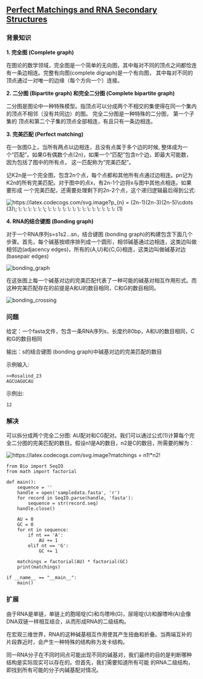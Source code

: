 ## [Perfect Matchings and RNA Secondary Structures](https://rosalind.info/problems/pmch/)

### 背景知识

**1. 完全图 (Complete graph)**

在图论的数学领域，完全图是一个简单的无向图，其中每对不同的顶点之间都恰连有一条边相连。完整有向图(complete digraph)是一个有向图，
其中每对不同的顶点通过一对唯一的边缘（每个方向一个）连接。

**2. 二分图 (Bipartite graph) 和完全二分图 (Complete bipartite graph)**

二分图是图论中一种特殊模型。指顶点可以分成两个不相交的集使得在同一个集内的顶点不相邻（没有共同边）的图。 完全二分图是一种特殊的二分图， 第一个子集的
顶点和第二个子集的顶点全部相连，有且只有一条边相连。

**3. 完美匹配 (Perfect matching)**

在一张图G上，当所有两点以边相连，且没有点属于多个边的时候, 整体成为一个“匹配”。如果G有偶数个点(2n)，如果一个“匹配”包含n个边，即最大可能数，
因为包括了图中的所有点， 这一匹配称为“完美匹配”。

记K2n是一个完全图，包含2n个点，每个点都和其他所有点通过边相连。pn记为K2n的所有完美匹配。对于图中的点x，有2n-1个边将x与图中其他点相连。如果要形成
一个完美匹配，还需要处理剩下的2n-2个点，这个递归逻辑最后得到公式:

<img src="https://latex.codecogs.com/svg.image?p_{n}&space;=&space;(2n-1)(2n-3)(2n-5)\cdots&space;(3)\;&space;\:&space;\:&space;\:&space;\:&space;\:&space;\;&space;\:&space;\:&space;\:&space;\:&space;\:&space;\:&space;\:&space;\:&space;\:&space;\:&space;\:&space;\:&space;\:&space;\:&space;(1)" title="https://latex.codecogs.com/svg.image?p_{n} = (2n-1)(2n-3)(2n-5)\cdots (3)\; \: \: \: \: \: \; \: \: \: \: \: \: \: \: \: \: \: \: \: \: (1)" />     

**4. RNA的结合键图 (Bonding graph)**

对于一个RNA序列s=s1s2...sn，结合键图 (bonding graph)的构建包含下面几个步骤。首先，每个碱基按顺序排列成一个圆形，相邻碱基通过边相连，这类边叫做
相邻边(adjacency edges)，所有的{A,U}和{C,G}相连，这类边叫做碱基对边(basepair edges)

<img src="https://rosalind.info/media/problems/pmch/bonding_graph.png" title="bonding_graph"/>

在这张图上每一个碱基对边的完美匹配代表了一种可能的碱基对相互作用形式。而这种完美匹配存在的前提是A和U的数目相同，C和G的数目相同。

<img src="https://rosalind.info/media/problems/pmch/bonding_crossing.png" title="bonding_crossing"/>

### 问题

给定：一个fasta文件，包含一条RNA序列s，长度约80bp，A和U的数目相同，C和G的数目相同

输出：s的结合键图 (bonding graph)中碱基对边的完美匹配的数目

示例输入: 

    >>Rosalind_23
    AGCUAGUCAU

示例出: 

    12

###  解决

可以拆分成两个完全二分图: AU配对和CG配对。我们可以通过公式(1)计算每个完全二分图的完美匹配的数目。假设n1是A的数目，n2是C的数目，所需要的解为：

<img src="https://latex.codecogs.com/svg.image?matchings&space;=&space;n1!*n2!" title="https://latex.codecogs.com/svg.image?matchings = n1!*n2!" />

    from Bio import SeqIO
    from math import factorial
    
    def main():
        sequence = ''
        handle = open('sampledata.fasta', 'r')
        for record in SeqIO.parse(handle, 'fasta'):
            sequence = str(record.seq)
        handle.close()
    
        AU = 0
        GC = 0
        for nt in sequence:
            if nt == 'A':
                AU += 1
            elif nt == 'G':
                GC += 1
    
        matchings = factorial(AU) * factorial(GC)
        print(matchings)
    
    if __name__ == "__main__":
        main()

### 扩展

由于RNA是单链，单链上的胞嘧啶(C)和鸟嘌呤(G)，尿嘧啶(U)和腺嘌呤(A)会像DNA双链一样相互结合，从而形成RNA的二级结构。

在宏观三维世界，RNA的这种碱基相互作用使其产生扭曲和折叠。当两端互补的片段靠近时，会产生一种特殊的结构称为发卡结构。

同一RNA分子在不同时间点可能出现不同的碱基对，我们最终的目的是判断哪种结构是实际现实可以存在的。但首先，我们需要知道所有可能
的RNA二级结构，即找到所有可能的分子内碱基配对情况。
